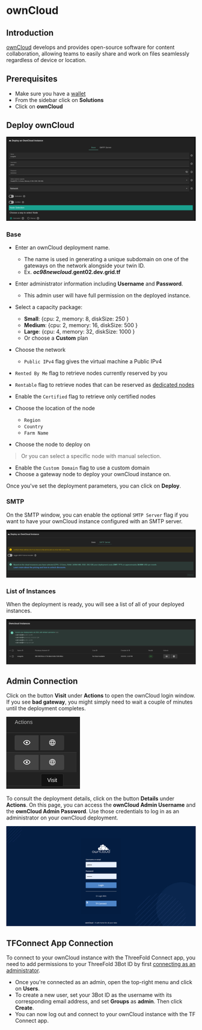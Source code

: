 <h1> ownCloud</h1>

## Introduction

[ownCloud](https://owncloud.com/) develops and provides open-source software for content collaboration, allowing teams to easily share and work on files seamlessly regardless of device or location.

## Prerequisites

- Make sure you have a [wallet](../wallet_connector.md)
- From the sidebar click on **Solutions**
- Click on **ownCloud**

## Deploy ownCloud

![ ](./img/owncloud1.png)

### Base

- Enter an ownCloud deployment name.
  - The name is used in generating a unique subdomain on one of the gateways on the network alongside your twin ID.
  - Ex. ***oc98newcloud*.gent02.dev.grid.tf**

- Enter administrator information including **Username** and **Password**.
  - This admin user will have full permission on the deployed instance.
- Select a capacity package:
    - **Small**: {cpu: 2, memory: 8, diskSize: 250 }
    - **Medium**: {cpu: 2, memory: 16, diskSize: 500 }
    - **Large**: {cpu: 4, memory: 32, diskSize: 1000 }
    - Or choose a **Custom** plan
- Choose the network
   - `Public IPv4` flag gives the virtual machine a Public IPv4
- `Rented By Me` flag to retrieve nodes currently reserved by you
- `Rentable` flag to retrieve nodes that can be reserved as [dedicated nodes](../deploy/node_finder.md#dedicated-nodes)
- Enable the `Certified` flag to retrieve only certified nodes 
- Choose the location of the node
   - `Region`
   - `Country`
   - `Farm Name`
- Choose the node to deploy on
> Or you can select a specific node with manual selection.
- Enable the `Custom Domain` flag to use a custom domain
- Choose a gateway node to deploy your ownCloud instance on.

Once you've set the deployment parameters, you can click on **Deploy**. 

### SMTP

On the SMTP window, you can enable the optional `SMTP Server` flag if you want to have your ownCloud instance configured with an SMTP server.

![ ](./img/owncloud4.png)

### List of Instances

When the deployment is ready, you will see a list of all of your deployed instances.

![ ](./img/owncloud5.png)

## Admin Connection

Click on the button **Visit** under **Actions** to open the ownCloud login window. If you see **bad gateway**, you might simply need to wait a couple of minutes until the deployment completes.

![ ](./img/solutions_owncloud_visit.png)

To consult the deployment details,  click on the button **Details** under **Actions**. On this page, you can access the **ownCloud Admin Username** and the **ownCloud Admin Password**. Use those credentials to log in as an administrator on your ownCloud deployment.

![ ](./img/owncloud6.png)

## TFConnect App Connection

To connect to your ownCloud instance with the ThreeFold Connect app, you need to add permissions to your ThreeFold 3Bot ID by first [connecting as an administrator](#admin-connection).

- Once you're connected as an admin, open the top-right menu and click on **Users**.
- To create a new user, set your 3Bot ID as the username with its corresponding email address, and set **Groups** as **admin**. Then click **Create**.
- You can now log out and connect to your ownCloud instance with the TF Connect app.